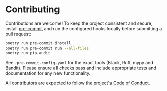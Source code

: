# Contributing

Contributions are welcome! To keep the project consistent and secure, install
[pre-commit](https://pre-commit.com/#install) and run the configured hooks
locally before submitting a pull request:

```bash
poetry run pre-commit install
poetry run pre-commit run --all-files
poetry run pip-audit
```

See `.pre-commit-config.yaml` for the exact tools (Black, Ruff, mypy and
Bandit). Please ensure all checks pass and include appropriate tests and
documentation for any new functionality.

All contributors are expected to follow the project's
[Code of Conduct](CODE_OF_CONDUCT.md).
